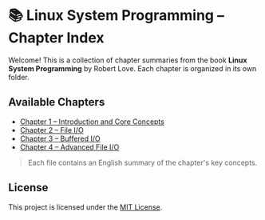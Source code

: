 # 📚 Linux System Programming – Chapter Index

Welcome! This is a collection of chapter summaries from the book **Linux System Programming** by Robert Love. Each chapter is organized in its own folder.

## Available Chapters

- [Chapter 1 – Introduction and Core Concepts](chp1/README.md)
- [Chapter 2 – File I/O](chp2/README.md)
- [Chapter 3 – Buffered I/O](chp3/README.md)
- [Chapter 4 – Advanced File I/O](chp4/README.md)

> Each file contains an English summary of the chapter's key concepts.

## License

This project is licensed under the [MIT License](./LICENSE).